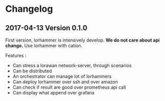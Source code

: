 # Changelog

## 2017-04-13 Version 0.1.0

First version, lorhammer is intensively develop. **We do not care about api change.** Use lorhammer with cation.

Features :

* Can stress a lorawan network-server, through scenarios
* Can be distributed
* An orchestrator can manage lot of lorhammers
* Can deploy lorhammer over ssh and over amazon
* Can check if result are good over prometheus api call
* Can display what append over grafana